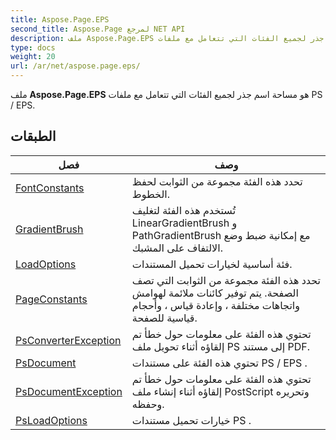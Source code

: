 ```yaml
---
title: Aspose.Page.EPS
second_title: Aspose.Page لمرجع NET API
description: ملف Aspose.Page.EPS هو مساحة اسم جذر لجميع الفئات التي تتعامل مع ملفات PS / EPS.
type: docs
weight: 20
url: /ar/net/aspose.page.eps/
---
```

ملف **Aspose.Page.EPS** هو مساحة اسم جذر لجميع الفئات التي تتعامل مع ملفات PS / EPS.

## الطبقات

| فصل | وصف |
| --- | --- |
| [FontConstants](./fontconstants/) | تحدد هذه الفئة مجموعة من الثوابت لحفظ الخطوط. |
| [GradientBrush](./gradientbrush/) | تُستخدم هذه الفئة لتغليف LinearGradientBrush و PathGradientBrush مع إمكانية ضبط وضع الالتفاف على المشبك. |
| [LoadOptions](./loadoptions/) | فئة أساسية لخيارات تحميل المستندات. |
| [PageConstants](./pageconstants/) | تحدد هذه الفئة مجموعة من الثوابت التي تصف الصفحة. يتم توفير كائنات ملائمة لهوامش واتجاهات مختلفة ، وإعادة قياس ، وأحجام قياسية للصفحة. |
| [PsConverterException](./psconverterexception/) | تحتوي هذه الفئة على معلومات حول خطأ تم إلقاؤه أثناء تحويل ملف PS إلى مستند PDF. |
| [PsDocument](./psdocument/) | تحتوي هذه الفئة على مستندات PS / EPS . |
| [PsDocumentException](./psdocumentexception/) | تحتوي هذه الفئة على معلومات حول خطأ تم إلقاؤه أثناء إنشاء ملف PostScript وتحريره وحفظه. |
| [PsLoadOptions](./psloadoptions/) | خيارات تحميل مستندات PS . |


